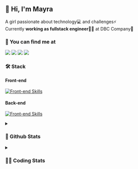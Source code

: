 ## 👋 Hi, I'm Mayra

A girl passionate about technology💻 and challenges⚡  
Currently **working as fullstack engineer**👩‍💻 at DBC Company🚀   

### 💬 You can find me at

<a href="https://mayra.dev" target="_blank" rel="noopener"><img src="https://img.shields.io/badge/-mayra.dev-005FED?style=flat&logo=Google-chrome&logoColor=white"/></a>
<a href="https://linkedin.com/in/mayraamaral" target="_blank" rel="noopener"><img src="https://img.shields.io/badge/-/mayraamaral-0077B5?style=flat&logo=Linkedin&logoColor=white"/></a>
<a href="mailto:mayra@mayra.dev" target="_blank" rel="noopener"><img src="https://img.shields.io/badge/-mayra@mayra.dev-D14836?style=flat&logo=Gmail&logoColor=white"/></a>
<a href="" target="_blank" rel="noopener"><img src="https://img.shields.io/badge/-mayraamaral-7289DA?style=flat&logo=Discord&logoColor=white"/></a>

### 🛠️ Stack
#### Front-end

[![Front-end Skills](https://skillicons.dev/icons?i=react,next,redux,styledcomponents,html,css,sass,js,ts,figma)](https://skillicons.dev)
#### Back-end

[![Front-end Skills](https://skillicons.dev/icons?i=java,spring,postgres,git,linux,bash,nodejs,docker,jenkins)](https://skillicons.dev)


<details>
    <summary><h3>📌 Github Stats</h3></summary>
    <div align="center">
        <table>
      <td><img height="160em" src="https://github-readme-stats.vercel.app/api?username=mayraamaral&show_icons=true&theme=algolia&hide_border=true&hide=stars&count_private=true" alt="Readme stats"></td>
      <td><img height="160em" src="https://github-readme-stats.vercel.app/api/top-langs/?username=mayraamaral&&layout=compact&&theme=algolia&hide_border=true&langs_count=6" alt="Language stats"></td>
       </table>
  </div> 
    

  <p align="center">
    <img src="https://github-readme-streak-stats.herokuapp.com?user=mayraamaral&theme=dark&hide_border=true&date_format=j%20M%5B%20Y%5D&locale=pt-br&background=050F2C&ring=0195DD&fire=23AA7D&currStreakLabel=23AA7D" alt="Streak stats">
  </p> 
</details>

<details>
  <summary><h3>👩‍💻 Coding Stats</h3></summary>
  
  <!--START_SECTION:waka-->
![Code Time](http://img.shields.io/badge/Code%20Time-79%20hrs%2039%20mins-blue)

**🐱 My GitHub Data** 

> 📦 578.1 kB Used in GitHub's Storage 
 > 
> 🏆 219 Contributions in the Year 2023
 > 
> 🚫 Not Opted to Hire
 > 
> 📜 45 Public Repositories 
 > 
> 🔑 24 Private Repositories 
 > 
**I'm an Early 🐤** 

```text
🌞 Morning                297 commits         █████░░░░░░░░░░░░░░░░░░░░   18.47 % 
🌆 Daytime                680 commits         ███████████░░░░░░░░░░░░░░   42.29 % 
🌃 Evening                531 commits         ████████░░░░░░░░░░░░░░░░░   33.02 % 
🌙 Night                  100 commits         ██░░░░░░░░░░░░░░░░░░░░░░░   06.22 % 
```
📅 **I'm Most Productive on Tuesday** 

```text
Monday                   261 commits         ████░░░░░░░░░░░░░░░░░░░░░   16.23 % 
Tuesday                  290 commits         █████░░░░░░░░░░░░░░░░░░░░   18.03 % 
Wednesday                243 commits         ████░░░░░░░░░░░░░░░░░░░░░   15.11 % 
Thursday                 246 commits         ████░░░░░░░░░░░░░░░░░░░░░   15.30 % 
Friday                   218 commits         ███░░░░░░░░░░░░░░░░░░░░░░   13.56 % 
Saturday                 129 commits         ██░░░░░░░░░░░░░░░░░░░░░░░   08.02 % 
Sunday                   221 commits         ███░░░░░░░░░░░░░░░░░░░░░░   13.74 % 
```


📊 **This Week I Spent My Time On** 

```text
🕑︎ Time Zone: America/Sao_Paulo

💬 Programming Languages: 
Java                     5 hrs 3 mins        █████████████████████████   98.67 % 
GitIgnore file           2 mins              ░░░░░░░░░░░░░░░░░░░░░░░░░   00.75 % 
CLASS                    1 min               ░░░░░░░░░░░░░░░░░░░░░░░░░   00.58 % 
XML                      0 secs              ░░░░░░░░░░░░░░░░░░░░░░░░░   00.00 % 

🔥 Editors: 
IntelliJ                 5 hrs 7 mins        █████████████████████████   100.00 % 

🐱‍💻 Projects: 
aula1                    1 hr 41 mins        ████████░░░░░░░░░░░░░░░░░   32.96 % 
vs12-back                1 hr 37 mins        ████████░░░░░░░░░░░░░░░░░   31.62 % 
testes                   34 mins             ███░░░░░░░░░░░░░░░░░░░░░░   11.08 % 
Breno Santos             19 mins             ██░░░░░░░░░░░░░░░░░░░░░░░   06.47 % 
Antonio Badaro           15 mins             █░░░░░░░░░░░░░░░░░░░░░░░░   04.95 % 

💻 Operating System: 
Linux                    5 hrs 7 mins        █████████████████████████   100.00 % 
```

**I Mostly Code in JavaScript** 

```text
JavaScript               98 repos            ████████░░░░░░░░░░░░░░░░░   30.72 % 
TypeScript               92 repos            ███████░░░░░░░░░░░░░░░░░░   28.84 % 
HTML                     76 repos            ██████░░░░░░░░░░░░░░░░░░░   23.82 % 
Java                     33 repos            ███░░░░░░░░░░░░░░░░░░░░░░   10.34 % 
CSS                      17 repos            █░░░░░░░░░░░░░░░░░░░░░░░░   05.33 % 
```




 Last Updated on 16/07/2023 18:42:18 UTC
<!--END_SECTION:waka-->

</details>
